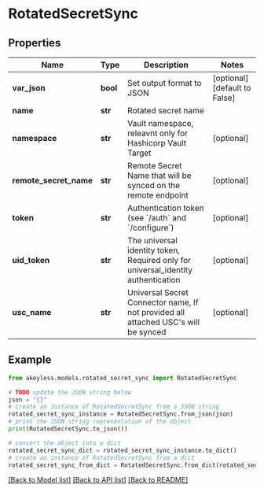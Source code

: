 # RotatedSecretSync


## Properties

Name | Type | Description | Notes
------------ | ------------- | ------------- | -------------
**var_json** | **bool** | Set output format to JSON | [optional] [default to False]
**name** | **str** | Rotated secret name | 
**namespace** | **str** | Vault namespace, releavnt only for Hashicorp Vault Target | [optional] 
**remote_secret_name** | **str** | Remote Secret Name that will be synced on the remote endpoint | [optional] 
**token** | **str** | Authentication token (see &#x60;/auth&#x60; and &#x60;/configure&#x60;) | [optional] 
**uid_token** | **str** | The universal identity token, Required only for universal_identity authentication | [optional] 
**usc_name** | **str** | Universal Secret Connector name, If not provided all attached USC&#39;s will be synced | [optional] 

## Example

```python
from akeyless.models.rotated_secret_sync import RotatedSecretSync

# TODO update the JSON string below
json = "{}"
# create an instance of RotatedSecretSync from a JSON string
rotated_secret_sync_instance = RotatedSecretSync.from_json(json)
# print the JSON string representation of the object
print(RotatedSecretSync.to_json())

# convert the object into a dict
rotated_secret_sync_dict = rotated_secret_sync_instance.to_dict()
# create an instance of RotatedSecretSync from a dict
rotated_secret_sync_from_dict = RotatedSecretSync.from_dict(rotated_secret_sync_dict)
```
[[Back to Model list]](../README.md#documentation-for-models) [[Back to API list]](../README.md#documentation-for-api-endpoints) [[Back to README]](../README.md)


